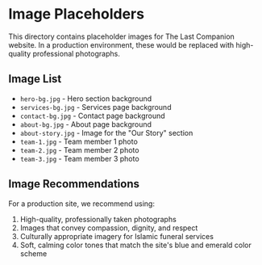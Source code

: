 # Image Placeholders

This directory contains placeholder images for The Last Companion website. In a production environment, these would be replaced with high-quality professional photographs.

## Image List

- `hero-bg.jpg` - Hero section background
- `services-bg.jpg` - Services page background
- `contact-bg.jpg` - Contact page background
- `about-bg.jpg` - About page background
- `about-story.jpg` - Image for the "Our Story" section
- `team-1.jpg` - Team member 1 photo
- `team-2.jpg` - Team member 2 photo
- `team-3.jpg` - Team member 3 photo

## Image Recommendations

For a production site, we recommend using:

1. High-quality, professionally taken photographs
2. Images that convey compassion, dignity, and respect
3. Culturally appropriate imagery for Islamic funeral services
4. Soft, calming color tones that match the site's blue and emerald color scheme
